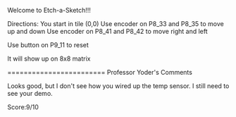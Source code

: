 Welcome to Etch-a-Sketch!!!

Directions: 
You start in tile (0,0)
Use encoder on P8_33 and P8_35 to move up and down
Use encoder on P8_41 and P8_42 to move right and left

Use button on P9_11 to reset

It will show up on 8x8 matrix


========================
Professor Yoder's Comments

Looks good, but I don't see how you wired up the temp sensor.
I still need to see your demo.

Score:9/10
